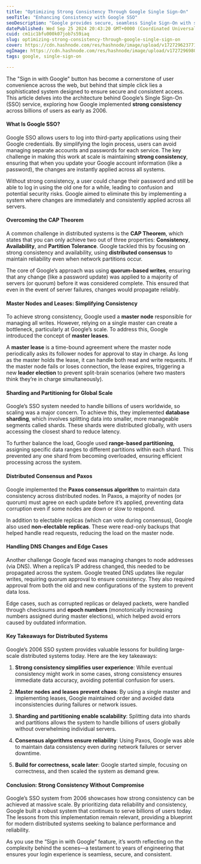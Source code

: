 ```yaml
---
title: "Optimizing Strong Consistency Through Google Single Sign-On"
seoTitle: "Enhancing Consistency with Google SSO"
seoDescription: "Google provides secure, seamless Single Sign-On with strong consistency, balancing performance and reliability for billions of users"
datePublished: Wed Sep 25 2024 20:43:20 GMT+0000 (Coordinated Universal Time)
cuid: cm1ic1bfu000k07job7s59iaq
slug: optimizing-strong-consistency-through-google-single-sign-on
cover: https://cdn.hashnode.com/res/hashnode/image/upload/v1727296237715/7d3e83d5-13d2-4155-8290-fed9936470b3.png
ogImage: https://cdn.hashnode.com/res/hashnode/image/upload/v1727296980281/cc7ef9f5-c0e2-48df-b958-03a239f8beef.png
tags: google, single-sign-on

---
```


The "Sign in with Google" button has become a cornerstone of user convenience across the web, but behind that simple click lies a sophisticated system designed to ensure secure and consistent access. This article delves into the architecture behind Google’s Single Sign-On (SSO) service, exploring how Google implemented **strong consistency** across billions of users as early as 2006.

#### What Is Google SSO?

Google SSO allows users to log into third-party applications using their Google credentials. By simplifying the login process, users can avoid managing separate accounts and passwords for each service. The key challenge in making this work at scale is maintaining **strong consistency**, ensuring that when you update your Google account information (like a password), the changes are instantly applied across all systems.

Without strong consistency, a user could change their password and still be able to log in using the old one for a while, leading to confusion and potential security risks. Google aimed to eliminate this by implementing a system where changes are immediately and consistently applied across all servers.

#### Overcoming the CAP Theorem

A common challenge in distributed systems is the **CAP Theorem**, which states that you can only achieve two out of three properties: **Consistency**, **Availability**, and **Partition Tolerance**. Google tackled this by focusing on strong consistency and availability, using **distributed consensus** to maintain reliability even when network partitions occur.

The core of Google’s approach was using **quorum-based writes**, ensuring that any change (like a password update) was applied to a majority of servers (or quorum) before it was considered complete. This ensured that even in the event of server failures, changes would propagate reliably.

#### Master Nodes and Leases: Simplifying Consistency

To achieve strong consistency, Google used a **master node** responsible for managing all writes. However, relying on a single master can create a bottleneck, particularly at Google’s scale. To address this, Google introduced the concept of **master leases**.

A **master lease** is a time-bound agreement where the master node periodically asks its follower nodes for approval to stay in charge. As long as the master holds the lease, it can handle both read and write requests. If the master node fails or loses connection, the lease expires, triggering a new **leader election** to prevent split-brain scenarios (where two masters think they’re in charge simultaneously).

#### Sharding and Partitioning for Global Scale

Google’s SSO system needed to handle billions of users worldwide, so scaling was a major concern. To achieve this, they implemented **database sharding**, which involves splitting data into smaller, more manageable segments called shards. These shards were distributed globally, with users accessing the closest shard to reduce latency.

To further balance the load, Google used **range-based partitioning**, assigning specific data ranges to different partitions within each shard. This prevented any one shard from becoming overloaded, ensuring efficient processing across the system.

#### Distributed Consensus and Paxos

Google implemented the **Paxos consensus algorithm** to maintain data consistency across distributed nodes. In Paxos, a majority of nodes (or quorum) must agree on each update before it’s applied, preventing data corruption even if some nodes are down or slow to respond.

In addition to electable replicas (which can vote during consensus), Google also used **non-electable replicas**. These were read-only backups that helped handle read requests, reducing the load on the master node.

#### Handling DNS Changes and Edge Cases

Another challenge Google faced was managing changes to node addresses (via DNS). When a replica’s IP address changed, this needed to be propagated across the system. Google treated DNS updates like regular writes, requiring quorum approval to ensure consistency. They also required approval from both the old and new configurations of the system to prevent data loss.

Edge cases, such as corrupted replicas or delayed packets, were handled through checksums and **epoch numbers** (monotonically increasing numbers assigned during master elections), which helped avoid errors caused by outdated information.

#### Key Takeaways for Distributed Systems

Google’s 2006 SSO system provides valuable lessons for building large-scale distributed systems today. Here are the key takeaways:

1. **Strong consistency simplifies user experience**: While eventual consistency might work in some cases, strong consistency ensures immediate data accuracy, avoiding potential confusion for users.
    
2. **Master nodes and leases prevent chaos**: By using a single master and implementing leases, Google maintained order and avoided data inconsistencies during failures or network issues.
    
3. **Sharding and partitioning enable scalability**: Splitting data into shards and partitions allows the system to handle billions of users globally without overwhelming individual servers.
    
4. **Consensus algorithms ensure reliability**: Using Paxos, Google was able to maintain data consistency even during network failures or server downtime.
    
5. **Build for correctness, scale later**: Google started simple, focusing on correctness, and then scaled the system as demand grew.
    

#### Conclusion: Strong Consistency Without Compromise

Google’s SSO system from 2006 showcases how strong consistency can be achieved at massive scale. By prioritizing data reliability and consistency, Google built a robust system that continues to serve billions of users today. The lessons from this implementation remain relevant, providing a blueprint for modern distributed systems seeking to balance performance and reliability.

As you use the “Sign in with Google” feature, it’s worth reflecting on the complexity behind the scenes—a testament to years of engineering that ensures your login experience is seamless, secure, and consistent.